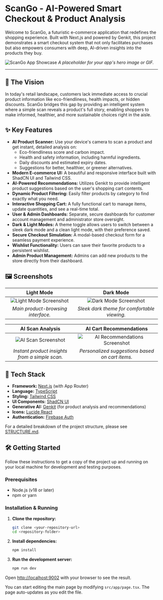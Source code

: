 # ScanGo - AI-Powered Smart Checkout & Product Analysis

Welcome to ScanGo, a futuristic e-commerce application that redefines the shopping experience. Built with Next.js and powered by Genkit, this project demonstrates a smart checkout system that not only facilitates purchases but also empowers consumers with deep, AI-driven insights into the products they buy.

![ScanGo App Showcase](https://placehold.co/1200x600.png)
*A placeholder for your app's hero image or GIF.*

---

## 🌟 The Vision

In today's retail landscape, customers lack immediate access to crucial product information like eco-friendliness, health impacts, or hidden discounts. ScanGo bridges this gap by providing an intelligent system where a simple scan reveals a product's full story, enabling shoppers to make informed, healthier, and more sustainable choices right in the aisle.

## ✨ Key Features

- **AI Product Scanner:** Use your device's camera to scan a product and get instant, detailed analysis on:
  - Eco-friendliness score and carbon impact.
  - Health and safety information, including harmful ingredients.
  - Daily discounts and estimated expiry dates.
  - Suggestions for better, healthier, or greener alternatives.
- **Modern E-commerce UI:** A beautiful and responsive interface built with ShadCN UI and Tailwind CSS.
- **AI-Powered Recommendations:** Utilizes Genkit to provide intelligent product suggestions based on the user's shopping cart contents.
- **Dynamic Product Filtering:** Easily filter products by category to find exactly what you need.
- **Interactive Shopping Cart:** A fully functional cart to manage items, update quantities, and see a real-time total.
- **User & Admin Dashboards:** Separate, secure dashboards for customer account management and administrator store oversight.
- **Dark & Light Modes:** A theme toggle allows users to switch between a sleek dark mode and a clean light mode, with their preference saved.
- **Secure Checkout Simulation:** A modal-based checkout form for a seamless payment experience.
- **Wishlist Functionality:** Users can save their favorite products to a persistent wishlist.
- **Admin Product Management:** Admins can add new products to the store directly from their dashboard.

## 🖼️ Screenshots

| Light Mode | Dark Mode |
| :---: | :---: |
| ![Light Mode Screenshot](https://placehold.co/600x400.png) | ![Dark Mode Screenshot](https://placehold.co/600x400.png) |
| *Main product-browsing interface.* | *Sleek dark theme for comfortable viewing.* |

| AI Scan Analysis | AI Cart Recommendations |
| :---: | :---: |
| ![AI Scan Screenshot](https://placehold.co/600x400.png) | ![AI Recommendations Screenshot](https://placehold.co/600x400.png) |
| *Instant product insights from a simple scan.* | *Personalized suggestions based on cart items.* |


## 🚀 Tech Stack

- **Framework:** [Next.js](https://nextjs.org/) (with App Router)
- **Language:** [TypeScript](https://www.typescriptlang.org/)
- **Styling:** [Tailwind CSS](https://tailwindcss.com/)
- **UI Components:** [ShadCN UI](https://ui.shadcn.com/)
- **Generative AI:** [Genkit](https://firebase.google.com/docs/genkit) (for product analysis and recommendations)
- **Icons:** [Lucide React](https://lucide.dev/)
- **Authentication:** [Firebase Auth](https://firebase.google.com/docs/auth)

For a detailed breakdown of the project structure, please see [STRUCTURE.md](STRUCTURE.md).

## 🛠️ Getting Started

Follow these instructions to get a copy of the project up and running on your local machine for development and testing purposes.

### Prerequisites

- Node.js (v18 or later)
- npm or yarn

### Installation & Running

1.  **Clone the repository:**
    ```bash
    git clone <your-repository-url>
    cd <repository-folder>
    ```

2.  **Install dependencies:**
    ```bash
    npm install
    ```

3.  **Run the development server:**
    ```bash
    npm run dev
    ```

Open [http://localhost:9002](http://localhost:9002) with your browser to see the result.

You can start editing the main page by modifying `src/app/page.tsx`. The page auto-updates as you edit the file.

